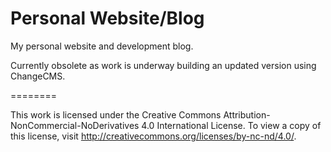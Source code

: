 Personal Website/Blog
============

My personal website and development blog.

Currently obsolete as work is underway building an updated version using ChangeCMS.

========

This work is licensed under the Creative Commons Attribution-NonCommercial-NoDerivatives 4.0 International License. To view a copy of this license, visit http://creativecommons.org/licenses/by-nc-nd/4.0/.
